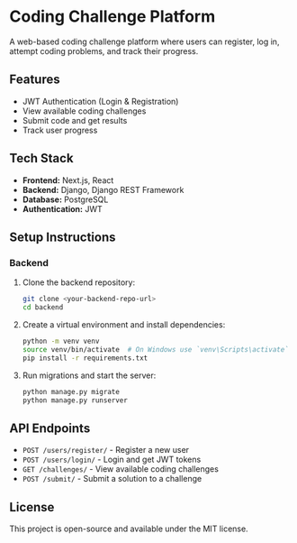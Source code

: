 # Coding Challenge Platform

A web-based coding challenge platform where users can register, log in, attempt coding problems, and track their progress.

## Features
- JWT Authentication (Login & Registration)
- View available coding challenges
- Submit code and get results
- Track user progress

## Tech Stack
- **Frontend:** Next.js, React
- **Backend:** Django, Django REST Framework
- **Database:** PostgreSQL
- **Authentication:** JWT

## Setup Instructions

### Backend
1. Clone the backend repository:  
   ```sh
   git clone <your-backend-repo-url>
   cd backend
   ```
2. Create a virtual environment and install dependencies:  
   ```sh
   python -m venv venv
   source venv/bin/activate  # On Windows use `venv\Scripts\activate`
   pip install -r requirements.txt
   ```
3. Run migrations and start the server:  
   ```sh
   python manage.py migrate
   python manage.py runserver
   ```


## API Endpoints
- `POST /users/register/` - Register a new user
- `POST /users/login/` - Login and get JWT tokens
- `GET /challenges/` - View available coding challenges
- `POST /submit/` - Submit a solution to a challenge


## License
This project is open-source and available under the MIT license.